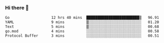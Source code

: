### Hi there 👋

<!--
**yeya24/yeya24** is a ✨ _special_ ✨ repository because its `README.md` (this file) appears on your GitHub profile.

Here are some ideas to get you started:

- 🔭 I’m currently working on ...
- 🌱 I’m currently learning ...
- 👯 I’m looking to collaborate on ...
- 🤔 I’m looking for help with ...
- 💬 Ask me about ...
- 📫 How to reach me: ...
- 😄 Pronouns: ...
- ⚡ Fun fact: ...
-->

<!--START_SECTION:waka-->

```txt
Go                   12 hrs 40 mins  ████████████████████████▒   96.91 %
YAML                 9 mins          ▒░░░░░░░░░░░░░░░░░░░░░░░░   01.20 %
Text                 5 mins          ▒░░░░░░░░░░░░░░░░░░░░░░░░   00.68 %
go.mod               4 mins          ░░░░░░░░░░░░░░░░░░░░░░░░░   00.58 %
Protocol Buffer      3 mins          ░░░░░░░░░░░░░░░░░░░░░░░░░   00.51 %
```

<!--END_SECTION:waka-->
